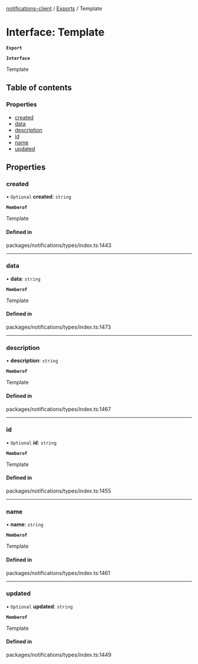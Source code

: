 [notifications-client](../README.md) / [Exports](../modules.md) / Template

# Interface: Template

**`Export`**

**`Interface`**

Template

## Table of contents

### Properties

- [created](Template.md#created)
- [data](Template.md#data)
- [description](Template.md#description)
- [id](Template.md#id)
- [name](Template.md#name)
- [updated](Template.md#updated)

## Properties

### created

• `Optional` **created**: `string`

**`Memberof`**

Template

#### Defined in

packages/notifications/types/index.ts:1443

___

### data

• **data**: `string`

**`Memberof`**

Template

#### Defined in

packages/notifications/types/index.ts:1473

___

### description

• **description**: `string`

**`Memberof`**

Template

#### Defined in

packages/notifications/types/index.ts:1467

___

### id

• `Optional` **id**: `string`

**`Memberof`**

Template

#### Defined in

packages/notifications/types/index.ts:1455

___

### name

• **name**: `string`

**`Memberof`**

Template

#### Defined in

packages/notifications/types/index.ts:1461

___

### updated

• `Optional` **updated**: `string`

**`Memberof`**

Template

#### Defined in

packages/notifications/types/index.ts:1449
